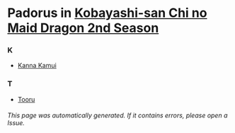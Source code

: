 # Padorus in [Kobayashi-san Chi no Maid Dragon 2nd Season](https://myanimelist.net/anime/39247/Kobayashi-san_Chi_no_Maid_Dragon_2nd_Season)

### K
* [Kanna Kamui](https://github.com/shadow578/Project-Padoru/blob/master/table-of-contents/characters/KannaKamui.md)

### T
* [Tooru](https://github.com/shadow578/Project-Padoru/blob/master/table-of-contents/characters/Tooru.md)

###### This page was automatically generated. If it contains errors, please open a Issue.
